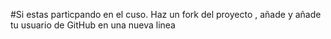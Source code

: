 #Si estas particpando en el cuso. Haz un fork del proyecto , añade y añade tu usuario de GitHub
en una nueva linea